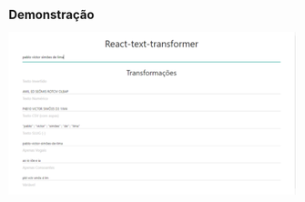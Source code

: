 ## Demonstração

![](https://github.com/pablosdlima/React-text-transformer/blob/main/Imagem/img.PNG)



